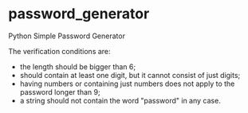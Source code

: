 # password_generator
Python Simple Password Generator

The verification conditions are:

- the length should be bigger than 6;
- should contain at least one digit, but it cannot consist of just digits;
- having numbers or containing just numbers does not apply to the password longer than 9;
- a string should not contain the word "password" in any case.
